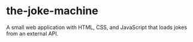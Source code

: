 # the-joke-machine
A small web application with HTML, CSS, and JavaScript that loads jokes from an external API.
